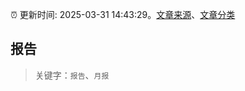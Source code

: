 :alarm_clock: 更新时间: 2025-03-31 14:43:29。[文章来源](/README.md)、[文章分类](/TAGS.md)

## 报告


> 关键字：`报告`、`月报`



